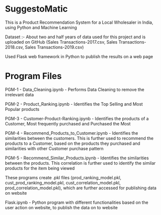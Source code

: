 # SuggestoMatic
This is a Product Recommendation System for a Local Wholesaler in India, using Python and Machine Learning

Dataset :- About two and half years of data used for this project and is uploaded on GitHub (Sales Transactions-2017.csv, Sales Transactions-2018.csv, Sales Transactions-2019.csv)

Used Flask web framework in Python to publish the results on a web page

# Program Files

PGM-1 - Data_Cleaning.ipynb - Performs Data Cleaning to remove the irrelevant data

PGM-2 - Product_Ranking.ipynb - Identifies the Top Selling and Most Popular products

PGM-3 - Customer-Product-Ranking.ipynb - Identifies the products of a Customer, Most frequently purchased and Purchased the Most

PGM-4 - Recommend_Products_to_Customer.ipynb - Identifies the similarities between the customers. This is further used to recommend the products to a Customer, based on the products they purchased and similarities with other Customer purchase pattern

PGM-5 - Recommend_Similar_Products.ipynb - Identifies the similarities between the products. This correlation is further used to identify the similar products for the item being viewed

These programs create .pkl files (prod_ranking_model.pkl, cust_prod_ranking_model.pkl, cust_correlation_model.pkl, prod_correlation_model.pkl), which are further accessed for publishing data on website

Flask.ipynb - Python program with different functionalities based on the user action on website, to publish the data on to website

